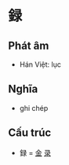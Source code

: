 # 録

## Phát âm
* Hán Việt: lục

## Nghĩa
* ghi chép

## Cấu trúc
* 録 = [金](金.md) [录](录.md)

<script>window.HANZI_FIELD='録';</script>